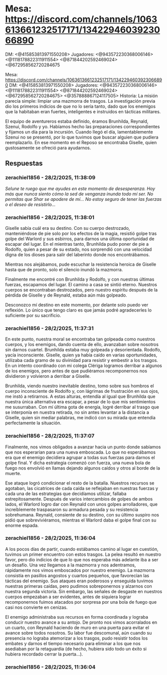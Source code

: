 # Mesa: https://discord.com/channels/1063613661232517171/1342294603923066890
DM: <@415853813971550208> 
Jugadores: <@943572230368006146> <@1118178822311911554> <@871844202592469024> <@672958562720284675

Mesa: https://discord.com/channels/1063613661232517171/1342294603923066890
DM: <@415853813971550208> 
Jugadores: <@943572230368006146> <@1118178822311911554> <@871844202592469024> <@672958562720284675> <@357888867124117505> 
Historia: 
La misión parecía simple: limpiar una mazmorra de trasgos. La investigación previa dio los primeros indicios de que no lo sería tanto, dado que los enemigos que la habitaban eran fuertes, inteligentes e instruidos en tácticas militares. 

El equipo de aventureros estaba definido, éramos Brunhilda, Reynald, Szenui, Rodolfo y yo. Habíamos hecho las preparaciones correspondientes y fijamos un día para la incursión. Cuando llegó el día, lamentablemente Szenui no se presentó, por lo que tuvimos que buscar alguien que pudiera reemplazarlo. En ese momento en el Reposo se encontraba Giselle, quien gustosamente se ofreció para ayudarnos.

## Respuestas

### zerachiel1856 - 28/2/2025, 11:38:09

*Selune te ruego que me ayudes en este momento de desesperanza. Hoy más que nunca siento cómo la sed de venganza inunda todo mí ser. No permitas que Shar se apodere de mí... No estoy seguro de tener las fuerzas o el deseo de resistirlo...*

### zerachiel1856 - 28/2/2025, 11:38:01

Giselle sabía cuál era su destino. Con su cuerpo destrozado, manteniéndose de pie solo por los efectos de la magia, resistió golpe tras golpe del Warlord y sus esbirros, para darnos una última oportunidad de escapar del lugar. En el mientras tanto, Brunhilda pudo poner de pie a Rodolfo, quien a pesar de su estado, nos sorprendió con una velocidad digna de los dioses para salir del laberinto donde nos encontrábamos.

Mientras nos alejábamos, pude escuchar la resistencia heroica de Giselle hasta que de pronto, solo el silencio inundó la mazmorra.

Finalmente me encontré con Brunhilda y Rodolfo, y con nuestras últimas fuerzas, escapamos del lugar. El camino a casa se sintió eterno. Nuestros cuerpos se encontraban destrozados, pero nuestro espíritu después de la pérdida de Giselle y de Reynald, estaba aún más golpeado.

Desconozco mí destino en este momento, por delante solo puedo ver reflexión. Lo único que tengo claro es que jamás podré agradecerles lo suficiente por su sacrificio.

### zerachiel1856 - 28/2/2025, 11:37:31

En este punto, nuestra moral se encontraba tan golpeada como nuestros cuerpos, y los enemigos, dando cuenta de ello, avanzaban sobre nosotros sin darnos cuartel. Brunhilda estaba muy golpeada y desorientada. Rodolfo, yacía inconsciente. Giselle, quien ya había caído en varias oportunidades, utilizaba cada gramo de su divinidad para resistir y embestir a los trasgos. En un intento coordinado con mi colega Clériga logramos derribar a algunos de los enemigos, pero antes de que pudiéramos recomponernos nos dividieron y volvieron a derribar a Giselle.

Brunhilda, viendo nuestro inevitable destino, tomo sobre sus hombros el cuerpo inconsciente de Rodolfo y, con lágrimas de frustración en sus ojos, me instó a retirarnos. A estas alturas, entendía al igual que Brunhilda que nuestra única alternativa era escapar, a pesar de lo que mis sentimientos me susurraban. Con mí última gota de energía, logré derribar al trasgo que se interponía en nuestra retirada, no sin antes levantar a la distancia a Giselle, quien sin mediar palabras, me indicó con su mirada que entendía perfectamente la situación.

### zerachiel1856 - 28/2/2025, 11:37:07

Finalmente, nos vimos obligados a avanzar hacia un punto donde sabíamos que nos esperarían para una nueva emboscada. Lo que no esperábamos era que el enemigo decidiera agrupar a todas sus fuerzas para darnos el golpe final. Y dicha estrategia comenzó con fuerza, una nueva bola de fuego nos envolvió en llamas dejando algunos caídos y otros al borde de la muerte.

Ese ataque logró condicionar el resto de la batalla. Nuestros recursos se agotaban, las cicatrices de cada caída se reflejaban en nuestras fuerzas y cada una de las estrategias que decidíamos utilizar, fallaba estrepitosamente. Después de varios intercambios de golpes de ambos lados, el Warlord logro dar con Reynald con unos golpes arrolladores, que increíblemente traspasaron su armadura pesada y su resistencia sobrehumana. Reynald, consiente de su destino, con su último suspiro nos pidió que sobreviviéramos, mientras el Warlord daba el golpe final con su enorme espada.

### zerachiel1856 - 28/2/2025, 11:36:04

A los pocos días de partir, cuando estábamos camino al lugar en cuestión, tuvimos un primer encuentro con estos trasgos. La pelea resultó en nuestro favor, pero dio indicios de que lo que nos esperaba más adelante iba a ser un desafío. Una vez llegamos a la mazmorra y nos adentramos, rápidamente nos vimos emboscados por nuestro enemigo. La mazmorra consistía en pasillos angostos y cuartos pequeños, que favorecían las tácticas del enemigo. Sus ataques eran poderosos y enseguida tuvimos nuestras primeras caídas, pero pudimos sobreponernos y alzarnos con nuestra segunda victoria. Sin embargo, las señales de desgaste en nuestros cuerpos empezaban a ser evidentes, antes de siquiera lograr recomponernos fuimos atacados por sorpresa por una bola de fuego que casi nos convierte en cenizas.

El enemigo administraba sus recursos en forma coordinada y lograba conducir nuestro avance a su antojo. De pronto nos vimos acorralados en un cuarto, con Reynald haciendo de muro en una puerta para evitar el avance sobre todos nosotros. Su labor fue descomunal, aún cuando su presencia no lograba atemorizar a los trasgos, pudo resistir todos los embates y darnos el tiempo necesario para eliminar a los que nos asediaban por la retaguardia (de hecho, hubiera sido todo un éxito si hubiera recordado cerrar la puerta...).

### zerachiel1856 - 28/2/2025, 11:36:04



